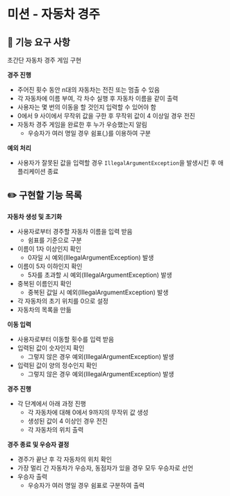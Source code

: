 # 미션 - 자동차 경주

## 🚀 기능 요구 사항

초간단 자동차 경주 게임 구현

**경주 진행**

- 주어진 횟수 동안 n대의 자동차는 전진 또는 멈출 수 있음
- 각 자동차에 이름 부여, 각 차수 실행 후 자동차 이름을 같이 출력
- 사용자는 몇 번의 이동을 할 것인지 입력할 수 있어야 함
- 0에서 9 사이에서 무작위 값을 구한 후 무작위 값이 4 이상일 경우 전진
- 자동차 경주 게임을 완료한 후 누가 우승했는지 알림
    - 우승자가 여러 명일 경우 쉼표(,)를 이용하여 구분

**예외 처리**

- 사용자가 잘못된 값을 입력할 경우 `IllegalArgumentException`을 발생시킨 후 애플리케이션 종료

## ✏️ 구현할 기능 목록

**자동차 생성 및 초기화**

- 사용자로부터 경주할 자동차 이름을 입력 받음
    - 쉼표를 기준으로 구분
- 이름이 1자 이상인지 확인
    - 0자일 시 예외(IllegalArgumentException) 발생
- 이름이 5자 이하인지 확인
    - 5자를 초과할 시 예외(IllegalArgumentException) 발생
- 중복된 이름인지 확인
    - 중복된 값일 시 예외(IllegalArgumentException) 발생
- 각 자동차의 초기 위치를 0으로 설정
- 자동차의 목록을 만듦

**이동 입력**

- 사용자로부터 이동할 횟수를 입력 받음
- 입력된 값이 숫자인지 확인
    - 그렇지 않은 경우 예외(IllegalArgumentException) 발생
- 입력된 값이 양의 정수인지 확인
    - 그렇지 않은 경우 예외(IllegalArgumentException) 발생

**경주 진행**

- 각 단계에서 아래 과정 진행
    - 각 자동차에 대해 0에서 9까지의 무작위 값 생성
    - 생성된 값이 4 이상인 경우 전진
    - 각 자동차의 위치 출력

**경주 종료 및 우승자 결정**

- 경주가 끝난 후 각 자동차의 위치 확인
- 가장 멀리 간 자동차가 우승자, 동점자가 있을 경우 모두 우승자로 선언
- 우승자 출력
    - 우승자가 여러 명일 경우 쉼표로 구분하여 출력



